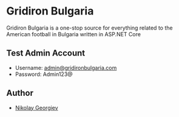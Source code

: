 # Gridiron Bulgaria 
Gridiron Bulgaria is a one-stop source for everything related to the American football in Bulgaria written in ASP.NET Core

## Test Admin Account
- Username: admin@gridironbulgaria.com
- Password: Admin123@

## Author

- [Nikolay Georgiev](https://github.com/nvgeorgiev)
